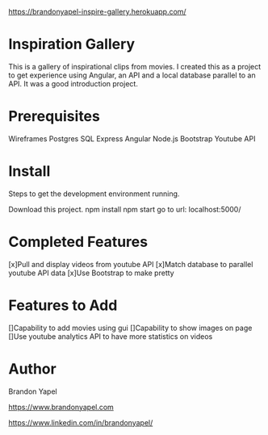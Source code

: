 https://brandonyapel-inspire-gallery.herokuapp.com/

# Inspiration Gallery
This is a gallery of inspirational clips from movies.  I created this as a project to get experience using Angular, an API and a local database parallel to an API.  It was a good introduction project.

# Prerequisites
Wireframes
Postgres SQL
Express
Angular
Node.js
Bootstrap
Youtube API

# Install 
Steps to get the development environment running.

Download this project.
npm install
npm start
go to url: localhost:5000/

# Completed Features

[x]Pull and display videos from youtube API
[x]Match database to parallel youtube API data
[x]Use Bootstrap to make pretty

# Features to Add

[]Capability to add movies using gui
[]Capability to show images on page
[]Use youtube analytics API to have more statistics on videos


# Author

Brandon Yapel

https://www.brandonyapel.com

https://www.linkedin.com/in/brandonyapel/



